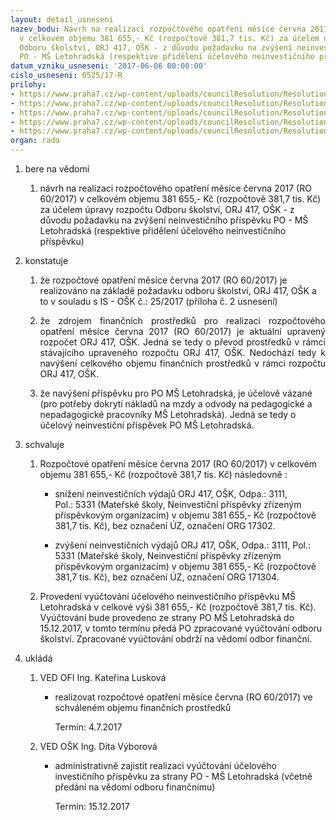 ```yaml
---
layout: detail_usneseni
nazev_bodu: Návrh na realizaci rozpočtového opatření měsíce června 2017 (RO 60/2017)
  v celkovém objemu 381 655,- Kč (rozpočtově 381,7 tis. Kč) za účelem úpravy rozpočtu
  Odboru školství, ORJ 417, OŠK - z důvodu požadavku na zvýšení neinvestičního příspěvku
  PO - MŠ Letohradská (respektive přidělení účelového neinvestičního příspěvku)
datum_vzniku_usneseni: '2017-06-06 00:00:00'
cislo_usneseni: 0525/17-R
prilohy:
- https://www.praha7.cz/wp-content/uploads/councilResolution/Resolutions/29134/export/Duvodovazprava~210400.docx
- https://www.praha7.cz/wp-content/uploads/councilResolution/Resolutions/29134/export/IS_OSK_Pozadaveknarozpoctoveopatreni_Upraveno~210399.docx
- https://www.praha7.cz/wp-content/uploads/councilResolution/Resolutions/29134/export/Zadost_PO_MSLetohradska_I~210398.pdf
- https://www.praha7.cz/wp-content/uploads/councilResolution/Resolutions/29134/export/Zadost_PO_MSLetohradska_II~210397.pdf
- https://www.praha7.cz/wp-content/uploads/councilResolution/Resolutions/29134/export/export~295929.pdf
organ: rada
---
```

<ol class="urzList_view" id="urzList">
<li id="" class="urzClass1"><span name="1">bere na vědomí</span> 
<ol class="urzOlClass">
<li id="" class="urzClass2" style="TEXT-ALIGN: left"><span><p>návrh na realizaci rozpočtového opatření měsíce června 2017 (RO 60/2017) v celkovém objemu 381 655,- Kč (rozpočtově 381,7 tis. Kč) za účelem úpravy rozpočtu Odboru školství, ORJ 417, OŠK - z důvodu požadavku na zvýšení neinvestičního příspěvku PO - MŠ Letohradská (respektive přidělení účelového neinvestičního příspěvku)</p></span></li></ol></li>
<li id="" class="urzClass1"><span name="6">konstatuje</span> 
<ol class="urzOlClass">
<li id="" class="urzClass2" style="TEXT-ALIGN: left"><span><p>že rozpočtové opatření měsíce června 2017 (RO 60/2017)&nbsp;je realizováno na základě požadavku odboru školství, ORJ 417, OŠK a to v souladu s IS - OŠK č.: 25/2017 (příloha č. 2 usnesení)</p></span></li>
<li id="" class="urzClass2" style="TEXT-ALIGN: justify"><span><p style="TEXT-ALIGN: justify" data-mce-style="text-align: justify;">že zdrojem finančních prostředků pro realizaci rozpočtového opatření měsíce června 2017 (RO 60/2017) je aktuální upravený rozpočet ORJ 417, OŠK. Jedná se tedy o převod prostředků v rámci stávajícího upraveného rozpočtu ORJ 417, OŠK. Nedochází tedy k navýšení celkového objemu finančních prostředků v rámci rozpočtu ORJ 417, OŠK.<br></p></span></li>
<li id="" class="urzClass2" style="TEXT-ALIGN: left"><span><p>že navýšení příspěvku pro PO MŠ Letohradská, je účelově vázané (pro potřeby dokrytí nákladů na mzdy a odvody na pedagogické a nepadagogické pracovníky MŠ Letohradská). Jedná se tedy o účelový neinvestiční příspěvek PO MŠ Letohradská.</p></span></li></ol></li>
<li id="" class="urzClass1"><span name="24">schvaluje</span> 
<ol class="urzOlClass">
<li id="" class="urzClass2" style="TEXT-ALIGN: left"><span><p>Rozpočtové opatření&nbsp;měsíce června 2017 (RO 60/2017) v celkovém objemu 381 655,- Kč (rozpočtově 381,7 tis. Kč) následovně :</p></span>
<ul class="urzUlClass">
<li id="" class="urzClass3" style="TEXT-ALIGN: left"><span><p>snížení neinvestičních výdajů ORJ 417, OŠK, Odpa.: 3111, Pol.:&nbsp;5331 (Mateřské školy, Neinvestiční příspěvky zřízeným příspěvkovým organizacím) v objemu 381 655,- Kč (rozpočtově 381,7 tis. Kč), bez označení ÚZ, označení ORG 17302.<br></p></span></li>
<li id="" class="urzClass3" style="TEXT-ALIGN: left"><span><p>zvýšení neinvestičních výdajů ORJ 417, OŠK, Odpa.: 3111, Pol.: 5331 (Mateřské školy, Neinvestiční příspěvky zřízeným příspěvkovým organizacím) v objemu 381 655,- Kč (rozpočtově 381,7 tis. Kč), bez označení ÚZ, označení ORG 171304.</p></span></li></ul></li>
<li id="" class="urzClass2" style="TEXT-ALIGN: left"><span><p>Provedení vyúčtování účelového neinvestičního příspěvku MŠ Letohradská v celkové výši 381 655,- Kč (rozpočtově 381,7 tis. Kč). Vyúčtování bude provedeno ze strany PO MŠ Letohradská do 15.12.2017, v tomto termínu předá PO zpracované vyúčtování odboru školství. Zpracované vyúčtování obdrží na vědomí odbor finanční.</p></span></li></ol></li><li class="urzClass1" id="urzUkoly"><span name="1">ukládá</span><ol class="urzOlClass"><li class="urzClass2"><span><p>VED OFI Ing. Kateřina Lusková</p></span><ul class="urzUlClass"><li class="urzClass3"><span><p>realizovat rozpočtové opatření měsíce června (RO 60/2017) ve schváleném objemu finančních prostředků</p></span><span class="urzUkolTermin">  Termín:&nbsp;4.7.2017</span></li></ul></li><li class="urzClass2"><span><p>VED OŠK Ing. Dita Výborová</p></span><ul class="urzUlClass"><li class="urzClass3"><span><p>administrativně zajistit realizaci vyúčtování účelového investičního příspěvku za strany PO - MŠ Letohradská (včetně předání na vědomí odboru finančnímu)</p></span><span class="urzUkolTermin">  Termín:&nbsp;15.12.2017</span></li></ul></li></ol></li>
</ol>
